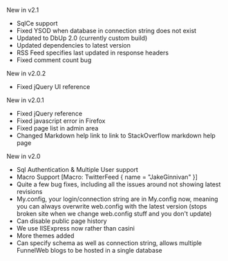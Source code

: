 New in v2.1
 - SqlCe support
 - Fixed YSOD when database in connection string does not exist
 - Updated to DbUp 2.0 (currently custom build)
 - Updated dependencies to latest version
 - RSS Feed specifies last updated in response headers
 - Fixed comment count bug

New in v2.0.2
 - Fixed jQuery UI reference

New in v2.0.1
 - Fixed jQuery reference
 - Fixed javascript error in Firefox
 - Fixed page list in admin area
 - Changed Markdown help link to link to StackOverflow markdown help page

New in v2.0

 - Sql Authentication & Multiple User support
 - Macro Support [Macro: TwitterFeed { name = "JakeGinnivan" }]
 - Quite a few bug fixes, including all the issues around not showing latest revisions
 - My.config, your login/connection string are in My.config now, meaning you can always overwrite web.config with the latest version (stops broken site when we change web.config stuff and you don't update)
 - Can disable public page history
 - We use IISExpress now rather than casini
 - More themes added
 - Can specify schema as well as connection string, allows multiple FunnelWeb blogs to be hosted in a single database
